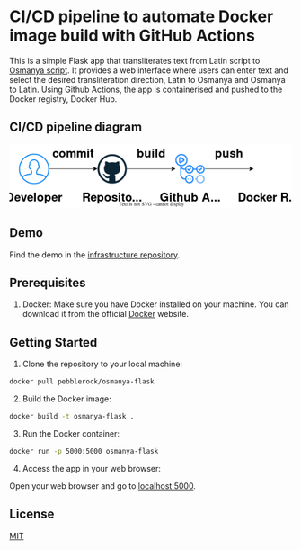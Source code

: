 # CI/CD pipeline to automate Docker image build with GitHub Actions

This is a simple Flask app that transliterates text from Latin script to [Osmanya script](https://en.wikipedia.org/wiki/Osmanya_(Unicode_block)). It provides a web interface where users can enter text and select the desired transliteration direction, Latin to Osmanya and Osmanya to Latin. Using Github Actions, the app is containerised and pushed to the Docker registry, Docker Hub.

## CI/CD pipeline diagram

![AWS Diagram](/images/pipeline-diagram.png)

## Demo

Find the demo in the [infrastructure repository](https://github.com/pebblerock/terraform-deployment).

## Prerequisites

1. Docker: Make sure you have Docker installed on your machine. You can download it from the official [Docker](https://docker.com/) website.

## Getting Started

1. Clone the repository to your local machine:


```bash
docker pull pebblerock/osmanya-flask
```
2. Build the Docker image:
```bash
docker build -t osmanya-flask .
```
3. Run the Docker container:
```bash
docker run -p 5000:5000 osmanya-flask
```
4. Access the app in your web browser:

Open your web browser and go to [localhost:5000](http://localhost:5000).
## License

[MIT](https://choosealicense.com/licenses/mit/)


